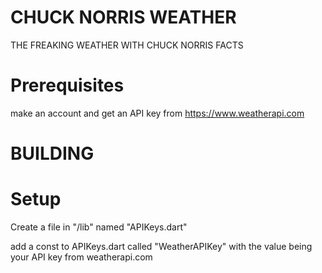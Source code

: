 # CHUCK NORRIS WEATHER

THE FREAKING WEATHER WITH CHUCK NORRIS FACTS

# Prerequisites
make an account and get an API key from https://www.weatherapi.com

# BUILDING

# Setup

Create a file in "/lib" named "APIKeys.dart"

add a const to APIKeys.dart called "WeatherAPIKey" with the value being your API key from weatherapi.com


